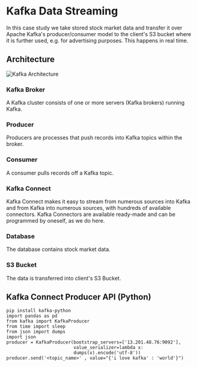 # Kafka Data Streaming
In this case study we take stored stock market data and transfer it over Apache Kafka's producer/consumer model to the client's S3 bucket where it is further used, e.g. for advertising purposes. This happens in real time.

## Architecture
![Kafka Architecture](https://i.ibb.co/R4DvKck/Kafka-drawio.png "Kafka Architecture")


### Kafka Broker
A Kafka cluster consists of one or more servers (Kafka brokers) running Kafka.

### Producer
Producers are processes that push records into Kafka topics within the broker.

### Consumer
A consumer pulls records off a Kafka topic.

### Kafka Connect
Kafka Connect makes it easy to stream from numerous sources into Kafka and from Kafka into numerous sources, with hundreds of available connectors. Kafka Connectors are available ready-made and can be programmed by oneself, as we do here.

### Database
The database contains stock market data.

### S3 Bucket
The data is transferred into client's S3 Bucket.

## Kafka Connect Producer API (Python)
```
pip install kafka-python
import pandas as pd
from kafka import KafkaProducer
from time import sleep
from json import dumps
import json
producer = KafkaProducer(bootstrap_servers=['13.201.48.76:9092'],
                         value_serializer=lambda x:
                         dumps(x).encode('utf-8'))
producer.send('<topic_name>' , value="{'i love kafka' : 'world'}")
```


